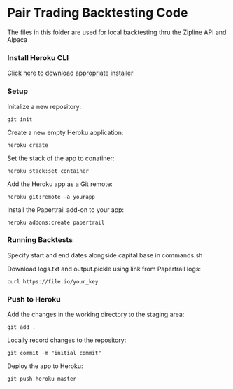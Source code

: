 # Pair Trading Backtesting Code
The files in this folder are used for local backtesting thru the Zipline API and Alpaca

### Install Heroku CLI
[Click here to download appropriate installer](https://devcenter.heroku.com/articles/heroku-cli)

### Setup
Initalize a new repository:
```
git init
```

Create a new empty Heroku application:
```
heroku create
```

Set the stack of the app to conatiner:
```
heroku stack:set container
```

Add the Heroku app as a Git remote:
```
heroku git:remote -a yourapp
```

Install the Papertrail add-on to your app:
```
heroku addons:create papertrail
```

### Running Backtests
Specify start and end dates alongside capital base in commands.sh

Download logs.txt and output.pickle using link from Papertrail logs:
```
curl https://file.io/your_key
```

### Push to Heroku
Add the changes in the working directory to the staging area:
```
git add .
```

Locally record changes to the repository:
```
git commit -m "initial commit"
```

Deploy the app to Heroku:
```
git push heroku master
```